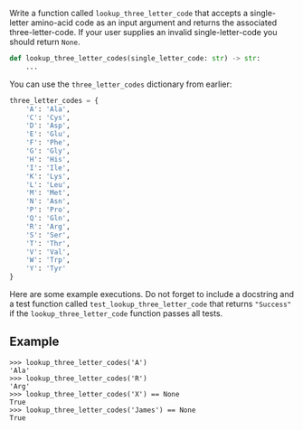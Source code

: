 Write a function called `lookup_three_letter_code` that accepts a single-letter amino-acid code as
an input argument and returns the associated three-letter-code. If your user supplies an invalid
single-letter-code you should return `None`.

```python
def lookup_three_letter_codes(single_letter_code: str) -> str:
    ...
```

You can use the `three_letter_codes` dictionary from earlier:

```python
three_letter_codes = {
    'A': 'Ala',
    'C': 'Cys',
    'D': 'Asp',
    'E': 'Glu',
    'F': 'Phe',
    'G': 'Gly',
    'H': 'His',
    'I': 'Ile',
    'K': 'Lys',
    'L': 'Leu',
    'M': 'Met',
    'N': 'Asn',
    'P': 'Pro',
    'Q': 'Gln',
    'R': 'Arg',
    'S': 'Ser',
    'T': 'Thr',
    'V': 'Val',
    'W': 'Trp',
    'Y': 'Tyr'
}
```

Here are some example executions. Do not forget to include a docstring and a test function
called `test_lookup_three_letter_code` that returns `"Success"` if the `lookup_three_letter_code`
function passes all tests.

## Example

```console?lang=python&prompt=>>>
>>> lookup_three_letter_codes('A')
'Ala'
>>> lookup_three_letter_codes('R')
'Arg'
>>> lookup_three_letter_codes('X') == None
True
>>> lookup_three_letter_codes('James') == None
True
```
